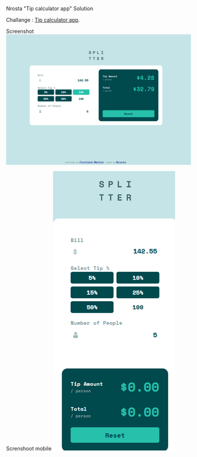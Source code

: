 Nrosta "Tip calculator app" Solution

Challange : [Tip calculator app](https://www.frontendmentor.io/challenges/tip-calculator-app-ugJNGbJUX/hub).

Screenshot
![Screenshot](/images/screen.PNG)

Screnshoot mobile
![Screenshot](/images/screen-mobile.PNG)
